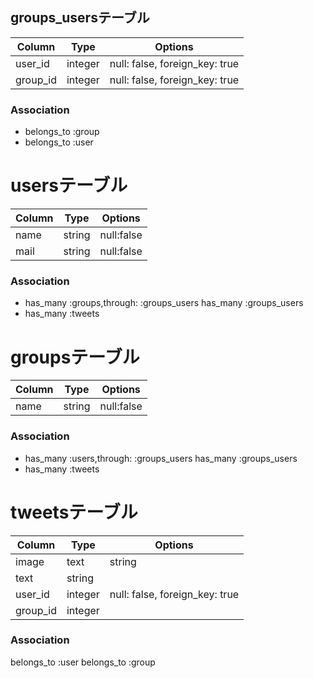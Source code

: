 ## groups_usersテーブル

|Column|Type|Options|
|------|----|-------|
|user_id|integer|null: false, foreign_key: true|
|group_id|integer|null: false, foreign_key: true|

### Association
- belongs_to :group
- belongs_to :user



# usersテーブル

|Column|Type|Options|
|------|----|-------|
|name|string|null:false|
|mail|string|null:false|




### Association
- has_many :groups,through: :groups_users
  has_many :groups_users
- has_many :tweets
  

# groupsテーブル

|Column|Type|Options|
|------|----|-------|
|name|string|null:false|

### Association
- has_many :users,through: :groups_users
  has_many :groups_users
- has_many :tweets
  




# tweetsテーブル

|Column|Type|Options|
|------|----|-------|
|image|text|string|
|text|string|
|user_id|integer|null: false, foreign_key: true|
|group_id|integer|

### Association
  belongs_to  :user
  belongs_to :group





